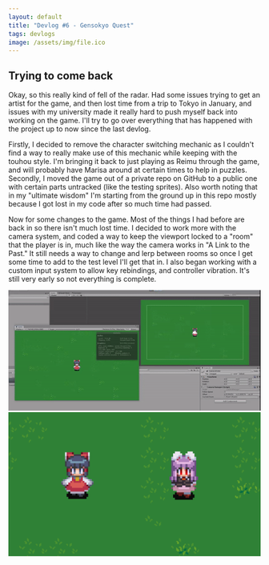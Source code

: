 ```yaml
---
layout: default
title: "Devlog #6 - Gensokyo Quest"
tags: devlogs
image: /assets/img/file.ico
---
```


## Trying to come back
Okay, so this really kind of fell of the radar. Had some issues trying to get an artist for the game, and then lost time from a trip to Tokyo in January, and issues with my university made it really hard to push myself back into working on the game. I'll try to go over everything that has happened with the project up to now since the last devlog.

Firstly, I decided to remove the character switching mechanic as I couldn't find a way to really make use of this mechanic while keeping with the touhou style. I'm bringing it back to just playing as Reimu through the game, and will probably have Marisa around at certain times to help in puzzles. Secondly, I moved the game out of a private repo on GitHub to a public one with certain parts untracked (like the testing sprites). Also worth noting that in my "ultimate wisdom" I'm starting from the ground up in this repo mostly because I got lost in my code after so much time had passed.

Now for some changes to the game. Most of the things I had before are back in so there isn't much lost time. I decided to work more with the camera system, and coded a way to keep the viewport locked to a "room" that the player is in, much like the way the camera works in "A Link to the Past." It still needs a way to change and lerp between rooms so once I get some time to add to the test level I'll get that in. I also began working with a custom input system to allow key rebindings, and controller vibration. It's still very early so not everything is complete.

![Camera lock](/images/devlogs/6/camera-lock.gif)
![How it is now](/images/devlogs/6/current-look.png)
